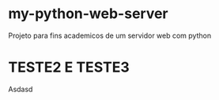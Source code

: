 # my-python-web-server
Projeto para fins academicos de um servidor web com python

# TESTE2 E TESTE3
Asdasd

